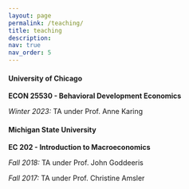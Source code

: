 ```yaml
---
layout: page
permalink: /teaching/
title: teaching
description:
nav: true
nav_order: 5
---
```


#### University of Chicago

**ECON 25530 - Behavioral Development Economics**

*Winter 2023:* TA under Prof. Anne Karing

#### Michigan State University

**EC 202 - Introduction to Macroeconomics**

*Fall 2018:* TA under Prof. John Goddeeris

*Fall 2017:* TA under Prof. Christine Amsler
